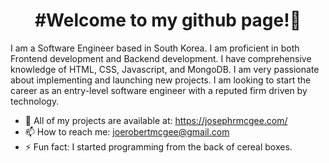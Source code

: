    <h1 align="center">#Welcome to my github page!👋</h1>

 <p>  I am a Software Engineer based in South Korea. I am proficient in both Frontend development and Backend development. I have comprehensive knowledge of HTML, CSS, Javascript, and MongoDB. I am very passionate about implementing and launching new projects. I am looking to start the career as an entry-level software engineer with a reputed firm driven by technology. </p>


- 💬 All of my projects are available at: https://josephrmcgee.com/
- 📫 How to reach me: joerobertmcgee@gmail.com
- ⚡ Fun fact: I started programming from the back of cereal boxes. 

